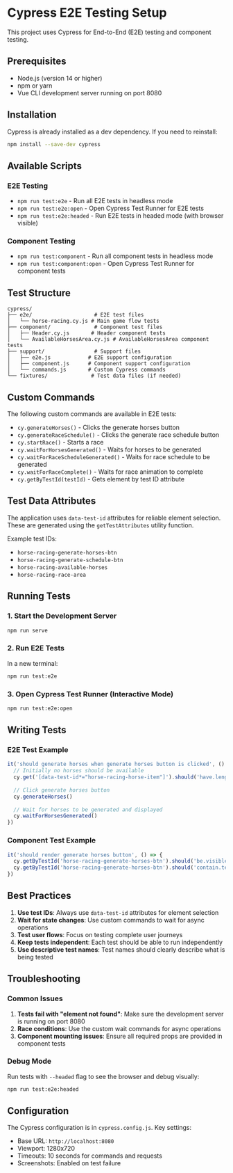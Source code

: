 # Cypress E2E Testing Setup

This project uses Cypress for End-to-End (E2E) testing and component testing.

## Prerequisites

- Node.js (version 14 or higher)
- npm or yarn
- Vue CLI development server running on port 8080

## Installation

Cypress is already installed as a dev dependency. If you need to reinstall:

```bash
npm install --save-dev cypress
```

## Available Scripts

### E2E Testing
- `npm run test:e2e` - Run all E2E tests in headless mode
- `npm run test:e2e:open` - Open Cypress Test Runner for E2E tests
- `npm run test:e2e:headed` - Run E2E tests in headed mode (with browser visible)

### Component Testing
- `npm run test:component` - Run all component tests in headless mode
- `npm run test:component:open` - Open Cypress Test Runner for component tests

## Test Structure

```
cypress/
├── e2e/                    # E2E test files
│   └── horse-racing.cy.js # Main game flow tests
├── component/              # Component test files
│   ├── Header.cy.js       # Header component tests
│   └── AvailableHorsesArea.cy.js # AvailableHorsesArea component tests
├── support/                # Support files
│   ├── e2e.js            # E2E support configuration
│   ├── component.js      # Component support configuration
│   └── commands.js       # Custom Cypress commands
└── fixtures/              # Test data files (if needed)
```

## Custom Commands

The following custom commands are available in E2E tests:

- `cy.generateHorses()` - Clicks the generate horses button
- `cy.generateRaceSchedule()` - Clicks the generate race schedule button
- `cy.startRace()` - Starts a race
- `cy.waitForHorsesGenerated()` - Waits for horses to be generated
- `cy.waitForRaceScheduleGenerated()` - Waits for race schedule to be generated
- `cy.waitForRaceComplete()` - Waits for race animation to complete
- `cy.getByTestId(testId)` - Gets element by test ID attribute

## Test Data Attributes

The application uses `data-test-id` attributes for reliable element selection. These are generated using the `getTestAttributes` utility function.

Example test IDs:
- `horse-racing-generate-horses-btn`
- `horse-racing-generate-schedule-btn`
- `horse-racing-available-horses`
- `horse-racing-race-area`

## Running Tests

### 1. Start the Development Server
```bash
npm run serve
```

### 2. Run E2E Tests
In a new terminal:
```bash
npm run test:e2e
```

### 3. Open Cypress Test Runner (Interactive Mode)
```bash
npm run test:e2e:open
```

## Writing Tests

### E2E Test Example
```javascript
it('should generate horses when generate horses button is clicked', () => {
  // Initially no horses should be available
  cy.get('[data-test-id*="horse-racing-horse-item"]').should('have.length', 0)
  
  // Click generate horses button
  cy.generateHorses()
  
  // Wait for horses to be generated and displayed
  cy.waitForHorsesGenerated()
})
```

### Component Test Example
```javascript
it('should render generate horses button', () => {
  cy.getByTestId('horse-racing-generate-horses-btn').should('be.visible')
  cy.getByTestId('horse-racing-generate-horses-btn').should('contain.text', 'Generate Horses')
})
```

## Best Practices

1. **Use test IDs**: Always use `data-test-id` attributes for element selection
2. **Wait for state changes**: Use custom commands to wait for async operations
3. **Test user flows**: Focus on testing complete user journeys
4. **Keep tests independent**: Each test should be able to run independently
5. **Use descriptive test names**: Test names should clearly describe what is being tested

## Troubleshooting

### Common Issues

1. **Tests fail with "element not found"**: Make sure the development server is running on port 8080
2. **Race conditions**: Use the custom wait commands for async operations
3. **Component mounting issues**: Ensure all required props are provided in component tests

### Debug Mode

Run tests with `--headed` flag to see the browser and debug visually:
```bash
npm run test:e2e:headed
```

## Configuration

The Cypress configuration is in `cypress.config.js`. Key settings:
- Base URL: `http://localhost:8080`
- Viewport: 1280x720
- Timeouts: 10 seconds for commands and requests
- Screenshots: Enabled on test failure
